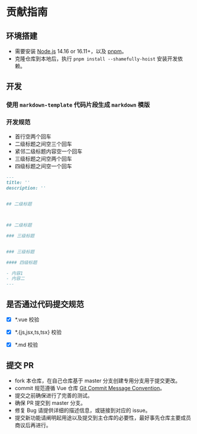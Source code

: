 # 贡献指南

## 环境搭建

- 需要安装 [Node.js](http://nodejs.org/) 14.16 or 16.11+，以及 [pnpm](https://pnpm.io/)。
- 克隆仓库到本地后，执行 `pnpm install --shamefully-hoist` 安装开发依赖。



## 开发

### 使用 `markdown-template` 代码片段生成 `markdown` 模版


### 开发规范

- 首行空两个回车
- 二级标题之间空三个回车
- 紧邻二级标题内容空一个回车
- 三级标题之间空两个回车
- 四级标题之间空一个回车


```md
---
title: ''
description: ''


## 二级标题



## 二级标题

### 三级标题


### 三级标题

#### 四级标题

- 内容1
- 内容二
---
```



## 是否通过代码提交规范

- [x] *.vue 校验
- [x] *.{js,jsx,ts,tsx} 校验
- [x] *.md 校验



## 提交 PR

- fork 本仓库，在自己仓库基于 master 分支创建专用分支用于提交更改。
- commit 规范遵循 Vue 仓库 [Git Commit Message Convention](https://github.com/vuejs/vue/blob/dev/.github/COMMIT_CONVENTION.md)。
- 提交之前确保进行了完善的测试。
- 确保 PR 提交到 master 分支。
- 修复 Bug 请提供详细的描述信息，或链接到对应的 issue。
- 提交新功能请阐明起用途以及提交到主仓库的必要性，最好事先仓库主要成员商议后再进行。
